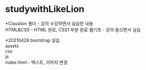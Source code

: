 # studywithLikeLion

*Classlion 폴더 - 강의 수강하면서 실습한 내용  
  HTML&CSS - HTML 완료, CSS1 부분 완료
  웹기초 - 강의 들으면서 실습  

*20210428 bootstrap 실습  
assets  
css    
js  
index.html - 텍스트, 이미지 변경    
